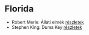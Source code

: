 # Florida

- Robert Merle: Állati elmék [részletek](_details/%7Bopf.creator%7D.md#id_326)
- Stephen King: Duma Key [részletek](_details/%7Bopf.creator%7D.md#id_554)